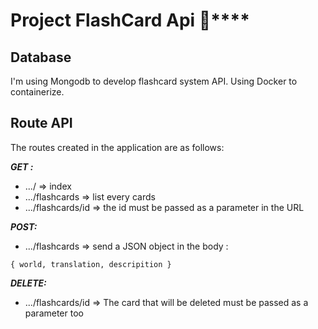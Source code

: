 # Project FlashCard Api 🔡\*\*\*\*

## Database

I'm using Mongodb to develop flashcard system API.
Using Docker to containerize.

## Route API

The routes created in the application are as follows:

**_*GET :*_**

- .../ => index <br/>
- .../flashcards => list every cards <br/>
- .../flashcards/id => the id must be passed as a parameter in the URL

**_*POST:*_**

- .../flashcards => send a JSON object in the body :

```{ javascript}
{ world, translation, descripition }
```

**_*DELETE:*_**

- .../flashcards/id => The card that will be deleted must be passed as a parameter too
